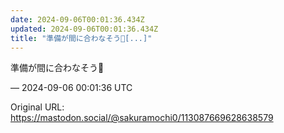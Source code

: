 ```yaml
---
date: 2024-09-06T00:01:36.434Z
updated: 2024-09-06T00:01:36.434Z
title: "準備が間に合わなそう🥲[...]"
---
```


<p>準備が間に合わなそう🥲</p>

&mdash; 2024-09-06 00:01:36 UTC

Original URL: https://mastodon.social/@sakuramochi0/113087669628638579
